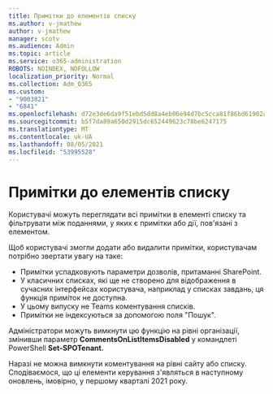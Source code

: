```yaml
---
title: Примітки до елементів списку
ms.author: v-jmathew
author: v-jmathew
manager: scotv
ms.audience: Admin
ms.topic: article
ms.service: o365-administration
ROBOTS: NOINDEX, NOFOLLOW
localization_priority: Normal
ms.collection: Adm_O365
ms.custom:
- "9003821"
- "6841"
ms.openlocfilehash: d72e3de6da9f51ebd5dd8a4eb06e94d7bc5cca81f86bd61902a9587b00f7b7b0
ms.sourcegitcommit: b5f7da89a650d2915dc652449623c78be6247175
ms.translationtype: MT
ms.contentlocale: uk-UA
ms.lasthandoff: 08/05/2021
ms.locfileid: "53995528"
---
```

# <a name="comments-on-list-items"></a>Примітки до елементів списку

Користувачі можуть переглядати всі примітки в елементі списку та фільтрувати між поданнями, у яких є примітки або дії, пов'язані з елементом.

Щоб користувачі змогли додати або видалити примітки, користувачам потрібно звертати увагу на таке:

- Примітки успадковують параметри дозволів, притаманні SharePoint.
- У класичних списках, які ще не створено для відображення в сучасних інтерфейсах користувача, наприклад у списках завдань, ця функція приміток не доступна.
- У цьому випуску не Teams коментування списків.
- Примітки не індексуються за допомогою поля "Пошук".

Адміністратори можуть вимкнути цю функцію на рівні організації, змінивши параметр **CommentsOnListItemsDisabled** у командлеті PowerShell **Set-SPOTenant.**

Наразі не можна вимкнути коментування на рівні сайту або списку. Сподіваємося, що ці елементи керування з'являться в наступному оновлень, імовірно, у першому кварталі 2021 року.
